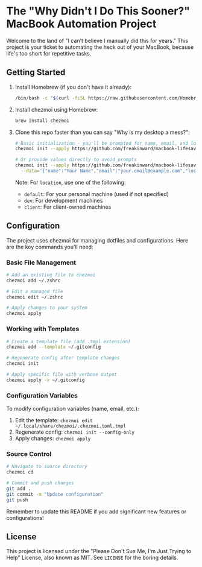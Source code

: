 # The "Why Didn't I Do This Sooner?" MacBook Automation Project

Welcome to the land of "I can't believe I manually did this for years." This project is your ticket to automating the heck out of your MacBook, because life's too short for repetitive tasks.

## Getting Started

1. Install Homebrew (if you don't have it already):
   ```bash
   /bin/bash -c "$(curl -fsSL https://raw.githubusercontent.com/Homebrew/install/HEAD/install.sh)"
   ```

2. Install chezmoi using Homebrew:
   ```bash
   brew install chezmoi
   ```

3. Clone this repo faster than you can say "Why is my desktop a mess?":
   ```bash
   # Basic initialization - you'll be prompted for name, email, and location
   chezmoi init --apply https://github.com/freakinward/macbook-lifesaver.git
   
   # Or provide values directly to avoid prompts
   chezmoi init --apply https://github.com/freakinward/macbook-lifesaver.git \
     --data='{"name":"Your Name","email":"your.email@example.com","location":"default"}'
   ```
   Note: For `location`, use one of the following:
   - `default`: For your personal machine (used if not specified)
   - `dev`: For development machines
   - `client`: For client-owned machines

## Configuration
The project uses chezmoi for managing dotfiles and configurations. Here are the key commands you'll need:

### Basic File Management
```bash
# Add an existing file to chezmoi
chezmoi add ~/.zshrc

# Edit a managed file
chezmoi edit ~/.zshrc

# Apply changes to your system
chezmoi apply
```

### Working with Templates
```bash
# Create a template file (add .tmpl extension)
chezmoi add --template ~/.gitconfig

# Regenerate config after template changes
chezmoi init

# Apply specific file with verbose output
chezmoi apply -v ~/.gitconfig
```

### Configuration Variables
To modify configuration variables (name, email, etc.):

1. Edit the template: `chezmoi edit ~/.local/share/chezmoi/.chezmoi.toml.tmpl`
2. Regenerate config: `chezmoi init --config-only`
3. Apply changes: `chezmoi apply`

### Source Control
```bash
# Navigate to source directory
chezmoi cd

# Commit and push changes
git add .
git commit -m "Update configuration"
git push
```

Remember to update this README if you add significant new features or configurations!

## License

This project is licensed under the "Please Don't Sue Me, I'm Just Trying to Help" License, also known as MIT. See `LICENSE` for the boring details.
